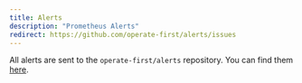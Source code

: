 ```yaml
---
title: Alerts
description: "Prometheus Alerts"
redirect: https://github.com/operate-first/alerts/issues
---
```


All alerts are sent to the `operate-first/alerts` repository. You can find them [here](https://github.com/operate-first/alerts/issues).
